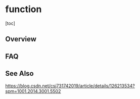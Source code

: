 # function

[toc]

## Overview







## FAQ





## See Also

https://blog.csdn.net/csj731742019/article/details/126213534?spm=1001.2014.3001.5502